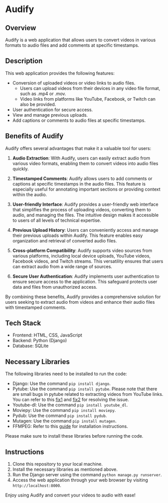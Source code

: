 # Audify

## Overview
Audify is a web application that allows users to convert videos in various formats to audio files and add comments at specific timestamps.

## Description
This web application provides the following features:
- Conversion of uploaded videos or video links to audio files.
  - Users can upload videos from their devices in any video file format, such as .mp4 or .mov.
  - Video links from platforms like YouTube, Facebook, or Twitch can also be provided.
- User authentication for secure access.
- View and manage previous uploads.
- Add captions or comments to audio files at specific timestamps.

## Benefits of Audify

Audify offers several advantages that make it a valuable tool for users:

1. **Audio Extraction**: With Audify, users can easily extract audio from various video formats, enabling them to convert videos into audio files quickly.

2. **Timestamped Comments**: Audify allows users to add comments or captions at specific timestamps in the audio files. This feature is especially useful for annotating important sections or providing context within the audio.

3. **User-friendly Interface**: Audify provides a user-friendly web interface that simplifies the process of uploading videos, converting them to audio, and managing the files. The intuitive design makes it accessible to users of all levels of technical expertise.

4. **Previous Upload History**: Users can conveniently access and manage their previous uploads within Audify. This feature enables easy organization and retrieval of converted audio files.

5. **Cross-platform Compatibility**: Audify supports video sources from various platforms, including local device uploads, YouTube videos, Facebook videos, and Twitch streams. This versatility ensures that users can extract audio from a wide range of sources.

6. **Secure User Authentication**: Audify implements user authentication to ensure secure access to the application. This safeguard protects user data and files from unauthorized access.

By combining these benefits, Audify provides a comprehensive solution for users seeking to extract audio from videos and enhance their audio files with timestamped comments.

## Tech Stack
- Frontend: HTML, CSS, JavaScript
- Backend: Python (Django)
- Database: SQLite

## Necessary Libraries
The following libraries need to be installed to run the code:
- Django: Use the command `pip install django`.
- Pytube: Use the command `pip install pytube`. Please note that there are small bugs in pytube related to extracting videos from YouTube links. You can refer to this [fix1](https://github.com/pytube/pytube/issues/1678) and [fix2](https://stackoverflow.com/questions/68680322/pytube-urllib-error-httperror-http-error-410-gone) for resolving the issue.
- Youtube-dl: Use the command `pip install youtube_dl`.
- Moviepy: Use the command `pip install moviepy`.
- Pydub: Use the command `pip install pydub`.
- Mutagen: Use the command `pip install mutagen`.
- FFMPEG: Refer to this [guide](https://ffmpeg.org/about.html) for installation instructions.

Please make sure to install these libraries before running the code.

## Instructions
1. Clone this repository to your local machine.
2. Install the necessary libraries as mentioned above.
3. Run the Django server using the command `python manage.py runserver`.
4. Access the web application through your web browser by visiting `http://localhost:8000`.

Enjoy using Audify and convert your videos to audio with ease!
